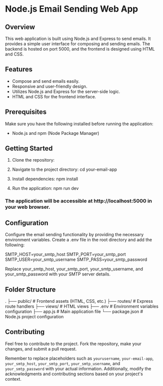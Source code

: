 # Node.js Email Sending Web App

## Overview

This web application is built using Node.js and Express to send emails. It provides a simple user interface for composing and sending emails. The backend is hosted on port 5000, and the frontend is designed using HTML and CSS.

## Features

- Compose and send emails easily.
- Responsive and user-friendly design.
- Utilizes Node.js and Express for the server-side logic.
- HTML and CSS for the frontend interface.

## Prerequisites

Make sure you have the following installed before running the application:

- Node.js and npm (Node Package Manager)

## Getting Started

1. Clone the repository:

2. Navigate to the project directory:
    cd your-email-app

3. Install dependencies:
    npm install

4. Run the application:
    npm run dev

### The application will be accessible at http://localhost:5000 in your web browser.


## Configuration
Configure the email sending functionality by providing the necessary environment variables. Create a .env file in the root directory and add the following:

SMTP_HOST=your_smtp_host
SMTP_PORT=your_smtp_port
SMTP_USER=your_smtp_username
SMTP_PASS=your_smtp_password
  
  Replace your_smtp_host, your_smtp_port, your_smtp_username, and your_smtp_password with your SMTP server details.

## Folder Structure
  .
├── public/             # Frontend assets (HTML, CSS, etc.)
├── routes/             # Express route handlers
├── views/              # HTML views
├── .env                # Environment variables configuration
├── app.js              # Main application file
└── package.json        # Node.js project configuration

## Contributing
Feel free to contribute to the project. Fork the repository, make your changes, and submit a pull request.

Remember to replace placeholders such as `yourusername`, `your-email-app`, `your_smtp_host`, `your_smtp_port`, `your_smtp_username`, and `your_smtp_password` with your actual information. Additionally, modify the acknowledgments and contributing sections based on your project's context.
